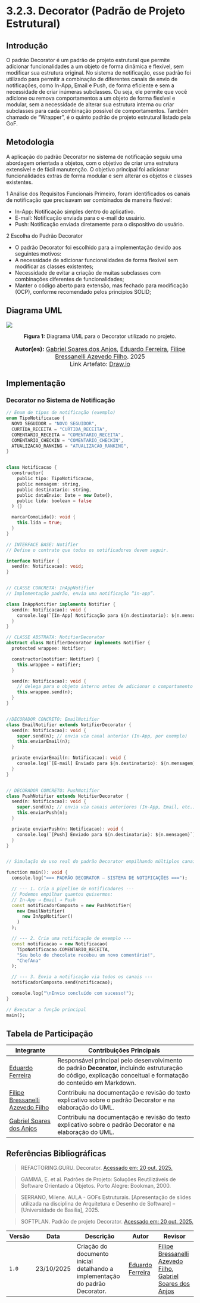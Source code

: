 # 3.2.3. Decorator (Padrão de Projeto Estrutural)

## Introdução

O padrão Decorator é um padrão de projeto estrutural que permite adicionar funcionalidades a um objeto de forma dinâmica e flexível, sem modificar sua estrutura original. No sistema de notificação, esse padrão foi utilizado para permitir a combinação de diferentes canais de envio de notificações, como In-App, Email e Push, de forma eficiente e sem a necessidade de criar inúmeras subclasses. Ou seja, ele permite que você adicione ou remova comportamentos a um objeto de forma flexível e modular, sem a necessidade de alterar sua estrutura interna ou criar subclasses para cada combinação possível de comportamentos. Também chamado de “Wrapper”, é o quinto padrão de projeto estrutural listado pela GoF.

## Metodologia

A aplicação do padrão Decorator no sistema de notificação seguiu uma abordagem orientada a objetos, com o objetivo de criar uma estrutura extensível e de fácil manutenção. O objetivo principal foi adicionar funcionalidades extras de forma modular e sem alterar os objetos e classes existentes.

1 Análise dos Requisitos Funcionais
Primeiro, foram identificados os canais de notificação que precisavam ser combinados de maneira flexível:
- In-App: Notificação simples dentro do aplicativo.
- E-mail: Notificação enviada para o e-mail do usuário.
- Push: Notificação enviada diretamente para o dispositivo do usuário.

2 Escolha do Padrão Decorator
- O padrão Decorator foi escolhido para a implementação devido aos seguintes motivos:
- A necessidade de adicionar funcionalidades de forma flexível sem modificar as classes existentes;
- Necessidade de evitar a criação de muitas subclasses com combinações diferentes de funcionalidades;
- Manter o código aberto para extensão, mas fechado para modificação (OCP), conforme recomendado pelos princípios SOLID;


## Diagrama UML
![](../../assets/decorator.png)
<center>
<p style="text-align: center"><b>Figura 1:</b> Diagrama UML para o Decorator utilizado no projeto.</p>

<font size="3">
<p style="text-align: center">
<b>Autor(es):</b>  
<a href="https://github.com/SAnjos3" target="_blank">Gabriel Soares dos Anjos</a>, 
<a href="https://github.com/eduardoferre" target="_blank">Eduardo Ferreira</a>,
<a href="https://github.com/fbressa" target="_blank">Filipe Bressanelli Azevedo Filho</a>. 2025
<br>Link Artefato: <a href="https://drive.google.com/file/d/1jKP6kD5C3YxM8uC7Fxhka0cHLZTGAUKM/view?usp=drive_link" target="_blank">Draw.io</a>
</p>
</font> 

</center>



## Implementação

### Decorator no Sistema de Notificação
```dart
// Enum de tipos de notificação (exemplo)
enum TipoNotificacao {
  NOVO_SEGUIDOR = "NOVO_SEGUIDOR",
  CURTIDA_RECEITA = "CURTIDA_RECEITA",
  COMENTARIO_RECEITA = "COMENTARIO_RECEITA",
  COMENTARIO_CHECKIN = "COMENTARIO_CHECKIN",
  ATUALIZACAO_RANKING = "ATUALIZACAO_RANKING",
}


class Notificacao {
  constructor(
    public tipo: TipoNotificacao,
    public mensagem: string,
    public destinatario: string,
    public dataEnvio: Date = new Date(),
    public lida: boolean = false
  ) {}

  marcarComoLida(): void {
    this.lida = true;
  }
}

// INTERFACE BASE: Notifier
// Define o contrato que todos os notificadores devem seguir.

interface Notifier {
  send(n: Notificacao): void;
}


// CLASSE CONCRETA: InAppNotifier
// Implementação padrão, envia uma notificação “in-app”.

class InAppNotifier implements Notifier {
  send(n: Notificacao): void {
    console.log(`[In-App] Notificação para ${n.destinatario}: ${n.mensagem}`);
  }
}

// CLASSE ABSTRATA: NotifierDecorator 
abstract class NotifierDecorator implements Notifier {
  protected wrappee: Notifier;

  constructor(notifier: Notifier) {
    this.wrappee = notifier;
  }

  send(n: Notificacao): void {
    // delega para o objeto interno antes de adicionar o comportamento
    this.wrappee.send(n);
  }
}


//DECORADOR CONCRETO: EmailNotifier
class EmailNotifier extends NotifierDecorator {
  send(n: Notificacao): void {
    super.send(n); // envia via canal anterior (In-App, por exemplo)
    this.enviarEmail(n);
  }

  private enviarEmail(n: Notificacao): void {
    console.log(`[E-mail] Enviado para ${n.destinatario}: ${n.mensagem}`);
  }
}


// DECORADOR CONCRETO: PushNotifier
class PushNotifier extends NotifierDecorator {
  send(n: Notificacao): void {
    super.send(n); // envia via canais anteriores (In-App, Email, etc.)
    this.enviarPush(n);
  }

  private enviarPush(n: Notificacao): void {
    console.log(`[Push] Enviado para ${n.destinatario}: ${n.mensagem}`);
  }
}


// Simulação do uso real do padrão Decorator empilhando múltiplos canais de envio.

function main(): void {
  console.log("=== PADRÃO DECORATOR – SISTEMA DE NOTIFICAÇÕES ===");

  // --- 1. Cria o pipeline de notificadores ---
  // Podemos empilhar quantos quisermos:
  // In-App → Email → Push
  const notificadorComposto = new PushNotifier(
    new EmailNotifier(
      new InAppNotifier()
    )
  );

  // --- 2. Cria uma notificação de exemplo ---
  const notificacao = new Notificacao(
    TipoNotificacao.COMENTARIO_RECEITA,
    "Seu bolo de chocolate recebeu um novo comentário!",
    "ChefAna"
  );

  // --- 3. Envia a notificação via todos os canais ---
  notificadorComposto.send(notificacao);

  console.log("\nEnvio concluído com sucesso!");
}

// Executar a função principal
main();

```

## Tabela de Participação
| Integrante | Contribuições Principais |
|-------------|------------------------------------------------------------------------------------------|
| [Eduardo Ferreira](https://github.com/eduardoferre) | Responsável principal pelo desenvolvimento do padrão **Decorator**, incluindo estruturação do código, explicação conceitual e formatação do conteúdo em Markdown. |
| [Filipe Bressanelli Azevedo Filho](https://github.com/fbressa) | Contribuiu na documentação e revisão do texto explicativo sobre o padrão Decorator e na elaboração do UML. |
| [Gabriel Soares dos Anjos](https://github.com/SAnjos3) | Contribuiu na documentação e revisão do texto explicativo sobre o padrão Decorator e na elaboração do UML. |



## Referências Bibliográficas
> REFACTORING.GURU. Decorator. [Acessado em: 20 out. 2025.](https://refactoring.guru/design-patterns/decorator) 

> GAMMA, E. et al. Padrões de Projeto: Soluções Reutilizáveis de Software Orientado a Objetos. Porto Alegre: Bookman, 2000.

> SERRANO, Milene. AULA - GOFs Estruturais. [Apresentação de slides utilizada na disciplina de Arquitetura e Desenho de Software] – [Universidade de Basilia], 2025.

> SOFTPLAN. Padrão de projeto Decorator. [Acessado em: 20 out. 2025.](https://www.softplan.com.br/tech-writers/padrao-de-projeto-decorator/) 


| Versão | Data | Descrição | Autor | Revisor |
|--------|------|-----------|-------|---------|
| `1.0`  | 23/10/2025 | Criação do documento inicial detalhando a implementação do padrão Decorator. | [Eduardo Ferreira](https://github.com/eduardoferre)|  [Filipe Bressanelli Azevedo Filho](https://github.com/fbressa), [Gabriel Soares dos Anjos](https://github.com/SAnjos3) |